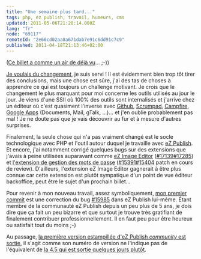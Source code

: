 ```yaml
---
title: "Une semaine plus tard..."
tags: php, ez publish, travail, humeurs, cms
updated: 2011-05-06T21:20:14.000Z
lang: "fr"
node: "69117"
remoteId: "2e66cd02aa8a671dab7e91c6dd91c7c9"
published: 2011-04-18T21:13:46+02:00
---
```


([Ce billet a comme un air de déjà vu](/post/une-semaine-plus-tard)... ;-))


[Je voulais du changement](/post/bye-bye-smile), je suis servi ! Il est évidemment bien trop tôt tirer des conclusions, mais une chose est sûre, j'ai des tas de choses à apprendre ce qui est toujours un challenge motivant. Je crois que le changement le plus marquant pour moi concerne les outils utilisés au jour le jour. Je viens d'une SSII où 100% des outils sont internalisés et j'arrive chez un éditeur où c'est quasiment l'inverse avec [Github](https://github.com/), [Scrumpad](http://www.scrumpad.com/), [Campfire](http://campfirenow.com/), [Google Apps](http://www.google.com/apps/intl/fr/business/index.html#utm_campaign=fr&amp;utm_source=fr-ha-emea-fr-bk&amp;utm_medium=ha&amp;utm_term=google%20apps) (Documents, Mail, gTalk, ...)... et j'en oublie probablement pas mal ! Je ne doute pas que je vais découvrir au fur et à mesure d'autres surprises.


Finalement, la seule chose qui n'a pas vraiment changé est le socle technologique avec PHP et l'outil autour duquel je travaille avec [eZ Publish](/tag/ez-publish). Et encore, j'ai notamment corrigé quelques bugs sur des extensions que j'avais à peine utilisées auparavant comme [eZ Image Editor](http://doc.ez.no/Extensions/eZ-Publish-extensions/eZ-Image-Editor/Setup-and-user-guide-eZ-Image-Editor) ([#17139](http://issues.ez.no/17139)[#17285](http://issues.ez.no/17285)) et [l'extension de gestion des mots de passe](http://doc.ez.no/Extensions/eZ-Publish-extensions/eZ-MB-Password-Expiry) ([#15391](http://issues.ez.no/15391)[#15404](http://issues.ez.no/15404) patch en cours de review). D'ailleurs, l'extension eZ Image Editor gagnerait à être plus connue car cette extension est plutôt sympatique d'un point de vue éditeur backoffice, peut être le sujet d'un prochain billet...


Pour revenir à mon nouveau travail, assez symboliquement, [mon premier commit](https://github.com/ezsystems/ezpublish/commit/90abff0) est une correction du bug [#15985](http://issues.ez.no/15985) dans eZ Publish lui-même. Étant membre de la communauté eZ Publish depuis un peu plus de 5 ans, je dois dire que ça fait un peu bizarre et que surtout je trouve très gratifiant de finalement contribuer professionnellement. Il en faut peu pour être heureux ou satisfait tout du moins ;-)


Au passage, [la première version estampillée d'eZ Publish *community* est sortie](http://share.ez.no/blogs/community-project-board/ez-publish-community-project-4.2011-very-first-build-available-now), il s'agit comme son numéro de version ne l'indique pas de l'équivalent de [la 4.5 qui est sortie quelques jours plutôt](http://ez.no/Events-news/News/eZ-Publish-Enterprise-4.5-officially-released).

